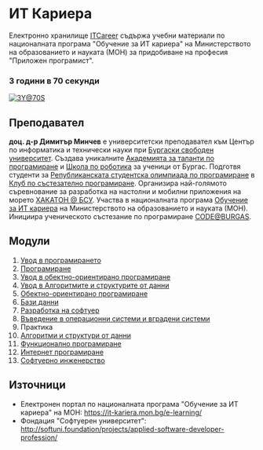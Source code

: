 # ИТ Кариера 
Електронно хранилище [ITCareer](https://github.com/dimitarminchev/ITCareer/) съдържа учебни материали по националната програма "Обучение за ИТ кариера" на Министерството на образованието и науката (МОН) за придобиване на професия "Приложен програмист". 

### 3 години в 70 секунди
[![3Y@70S](http://img.youtube.com/vi/a1T-5u_IAFg/0.jpg)](https://youtu.be/a1T-5u_IAFg)

## Преподавател
**доц. д-р Димитър Минчев** e университетски преподавател към Център по информатика и технически науки при [Бургаски свободен университет](https://www.bfu.bg/). Създава уникалните [Академията за таланти по програмиране](https://atp.bfu.bg/) и [Школа по роботика](https://robots.bfu.bg/) за ученици от Бургас. Подготвя студенти за [Републиканската студентска олимпиада по програмиране](http://www.bcpc.eu/) в [Клуб по състезателно програмиране](https://dev.bfu.bg/). Организира най-голямото съревнование за разработка на настолни и мобилни приложения на морето [ХАКАТОН @ БСУ](https://dev.bfu.bg/hackathon/). Участва в националната програма [Обучение за ИТ кариера](https://github.com/dimitarminchev/ITCareer) на Министерството на образованието и науката (МОН). Инициира ученическото състезание по програмиране [CODE@BURGAS](https://spoj.bfu.bg/).

## Модули
1. [Увод в програмирането](01.%20Introduction%20to%20Programming)
2. [Програмиране](02.%20Programming)
3. [Увод в обектно-ориентирано програмиране](03.%20Introduction%20to%20Object%20Oriented%20Programming)
4. [Увод в Алгоритмите и структурите от данни](04.%20Introduction%20to%20Algorithms%20and%20Data%20Structures)
5. [Обектно-ориентирано програмиране](05.%20Object%20Oriented%20Programming)
6. [Бази данни](06.%20Databases)
7. [Разработка на софтуер](07.%20Software%20Development)
8. [Въведение в операционни системи и вградени системи](08.%20OS%20and%20Embeded%20OS%20Intro)
9. Практика
10. [Алгоритми и структури от данни](10.%20Algorithms%20and%20Data%20Structures)
11. [Функционално програмиране](11.%20Functional%20Programming)
12. [Интернет програмиране](12.%20Internet%20Programming)
13. [Софтуерно инженерство](13.%20Software%20Engineering)

## Източници
- Електронен портал по националната програма "Обучение за ИТ кариера" на МОН: https://it-kariera.mon.bg/e-learning/
- Фондация "Софтуерен университет": http://softuni.foundation/projects/applied-software-developer-profession/
